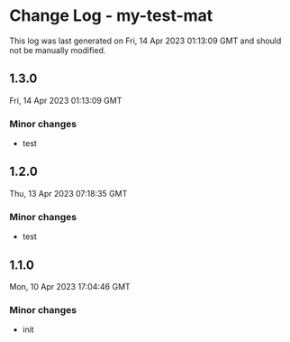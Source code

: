 # Change Log - my-test-mat

This log was last generated on Fri, 14 Apr 2023 01:13:09 GMT and should not be manually modified.

## 1.3.0
Fri, 14 Apr 2023 01:13:09 GMT

### Minor changes

- test

## 1.2.0
Thu, 13 Apr 2023 07:18:35 GMT

### Minor changes

- test

## 1.1.0
Mon, 10 Apr 2023 17:04:46 GMT

### Minor changes

- init

